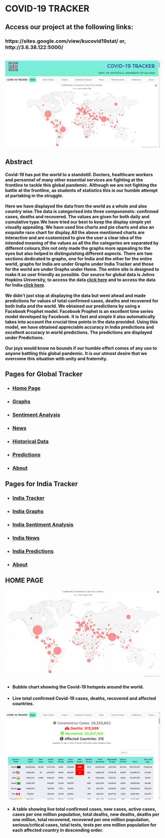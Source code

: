 <h1>COVID-19 TRACKER</h1>
<h2>Access our project at the following links:</h2>
<h3>https://sites.google.com/view/kucovid19stat/ or, http://3.6.38.122:5000/</h3>
<br>
<div style="text-align:center"><img src="/project_imgs/home_page.png" /></div>
<h2>Abstract</h2>
<h4>Covid-19 has put the world to a standstill. Doctors, healthcare workers and personnel of many other essential services are fighting at the frontline to tackle this global pandemic. Although we are not fighting the battle at the frontline, as students of statistics this is our humble attempt at partaking in the struggle.<br><br>
Here we have displayed the data from the world as a whole and also country wise.The data is categorised into three componenets: confirmed cases, deaths and recovered. The values are given for both daily and cumulative type.We have tried our best to keep the display simple yet visually appealing. We have used line charts and pie charts and also an exquisite race chart for display.All the above mentioned charts are interactive and are customized to give the user a clear idea of the intended meaning of the values as all the the categories are separated by different colours,this not only made the graphs more appealing to the eyes but also helped in distinguishing different aspects. There are two sections dedicated to graphs, one for India and the other for the entire world, graphs for India are under Graphs under India Tracker and those for the world are under Graphs under Home. The entire site is designed to make it as user friendly as possible. Our source for global data is Johns Hopkins University, to access the data <a href="https://github.com/CSSEGISandData/COVID-19" target="_blank">click here</a> and to access the data for India <a href="https://covid19india.org/" target="_blank">click here</a>.<br><br>
We didn't just stop at displaying the data but went ahead and made predictions for values of total confirmed cases, deaths and recovered for both India and the world. We obtained our predictions by using a Facebook Prophet model. Facebook Prophet is an excellent time series model developed by Facebook. It is fast and simple it also automatically takes into account the crucial time points in the data provided. Using this model, we have obtained appreciable accuracy in India predictions and excellent accuracy in world predictions. The predictions are displayed under Predictions.<br><br>
Our joys would know no bounds if our humble effort comes of any use to anyone battling this global pandemic. It is our utmost desire that we overcome this situation with unity and fraternity.</h4>
<h2>Pages for Global Tracker</h2>
<ul>
  <li><h3><a href="http://3.6.38.122:5000/" target="_blank">Home Page</a></h3></li>
  <li><h3><a href="http://3.6.38.122:5000/index_graph" target="_blank">Graphs</a></h3></li>
  <li><h3><a href="http://3.6.38.122:5000/index_sentiment" target="_blank">Sentiment Analysis</a></h3></li>
  <li><h3><a href="http://3.6.38.122:5000/index_news" target="_blank">News</a></h3></li>
  <li><h3><a href="http://3.6.38.122:5000/index_historical" target="_blank">Historical Data</a></h3></li>
  <li><h3><a href="http://3.6.38.122:5000/index_predictions" target="_blank">Predictions</a></h3></li>
  <li><h3><a href="http://3.6.38.122:5000/about" target="_blank">About</a></h3></li>
</ul>
<h2>Pages for India Tracker</h2>
<ul>
  <li><h3><a href="http://3.6.38.122:5000/india" target="_blank">India Tracker</a></h3></li>
  <li><h3><a href="http://3.6.38.122:5000/india_graph" target="_blank">India Graphs</a></h3></li>
  <li><h3><a href="http://3.6.38.122:5000/india_sentiment" target="_blank">India Sentiment Analysis</a></h3></li>
  <li><h3><a href="http://3.6.38.122:5000/india_news" target="_blank">India News</a></h3></li>
  <li><h3><a href="http://3.6.38.122:5000/india_predictions" target="_blank">India Predictions</a></h3></li>
  <li><h3><a href="http://3.6.38.122:5000/about" target="_blank">About</a></h3></li>
</ul>
<h2>HOME PAGE</h2>
<div style="text-align:center"><img src="/project_imgs/bubble_chart.png" /></div>
<ul>
  <li><h4>Bubble chart showing the Covid-19 hotspots around the world.</h4></li>
  <li><h4>Live total confirmed Covid-19 cases, deaths, recovered and affected countries.</h4></li>
</ul>
<div style="text-align:center"><img src="/project_imgs/home_table.png" /></div>
<ul>
  <li><h4>A table showing live total confirmed cases, new cases, active cases, cases per one million population, total deaths, new deaths, deaths per one million, total recovered, recovered per one million population, serious/critical cases, total tests, tests per one million population for each affected country in descending order.</h4></li>
</ul>
